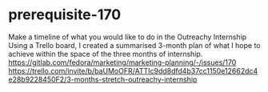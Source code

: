 # prerequisite-170
Make a timeline of what you would like to do in the Outreachy Internship
Using a Trello board, I created a summarised 3-month plan of what I hope to achieve within the space of the three months of internship.
https://gitlab.com/fedora/marketing/marketing-planning/-/issues/170
https://trello.com/invite/b/baUMoOFR/ATTIc9dd8dfd4b37cc1150e12662dc4e28b9228450F2/3-months-stretch-outreachy-internship
